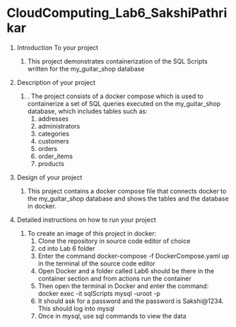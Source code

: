 # CloudComputing_Lab6_SakshiPathrikar

1. Introduction To your project
    1. This project demonstrates containerization of the SQL Scripts written for the my_guitar_shop database

2. Description of your project
    1. . The project consists of a docker compose which is used to containerize a set of SQL queries executed on the my_guitar_shop database, which includes tables such as:
        1. addresses
        2. administrators
        3. categories
        4. customers
        5. orders
        6. order_items
        7. products

3. Design of your project
    1. This project contains a docker compose file that connects docker to the my_guitar_shop database and shows the tables and the database in docker. 

4. Detailed instructions on how to run your project
    1. To create an image of this project in docker:
        1. Clone the repository in source code editor of choice
        2. cd into Lab 6 folder
        3. Enter the command docker-compose -f DockerCompose.yaml up in the terminal of the source code editor
        4. Open Docker and a folder called Lab6 should be there in the container section and from actions run the container
        5. Then open the terminal in Docker and  enter the command: docker exec -it sqlScripts mysql -uroot -p
        6. It should ask for a password and the password is Sakshi@1234. This should log into mysql
        7. Once in mysql, use sql commands to view the data